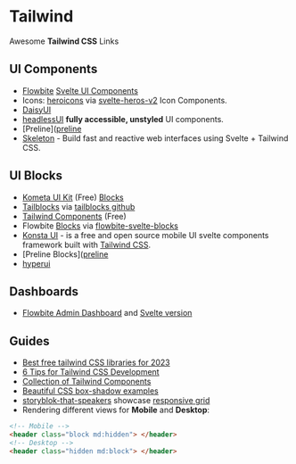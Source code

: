 # Tailwind

Awesome **Tailwind CSS** Links

## UI Components

- [Flowbite](https://flowbite.com/) [Svelte UI Components](https://flowbite-svelte.com/)
- Icons: [heroicons](https://heroicons.com/) via [svelte-heros-v2](https://github.com/shinokada/svelte-heros-v2) Icon Components.
- [DaisyUI](https://daisyui.com/)
- [headlessUI](https://github.com/CaptainCodeman/svelte-headlessui) **fully accessible, unstyled** UI components.
- [Preline]([preline](https://preline.co/index.html)
- [Skeleton](https://www.skeleton.dev/) - Build fast and reactive web interfaces using Svelte + Tailwind CSS.

## UI Blocks

- [Kometa UI Kit](https://kitwind.io/products/kometa) (Free) [Blocks](https://kitwind.io/products/kometa/components)
- [Tailblocks](https://tailblocks.cc/) via [tailblocks github](https://github.com/mertJF/tailblocks)
- [Tailwind Components](https://tailwindcomponents.com/) (Free)
- Flowbite [Blocks](https://flowbite.com/blocks/) via [flowbite-svelte-blocks](https://github.com/shinokada/flowbite-svelte-blocks)
- [Konsta UI](https://konstaui.com/svelte) - is a free and open source mobile UI svelte components framework built with [Tailwind CSS](https://tailwindcss.com/).
- [Preline Blocks]([preline](https://preline.co/examples.html)
- [hyperui](https://www.hyperui.dev/)

## Dashboards

- [Flowbite Admin Dashboard](https://github.com/themesberg/flowbite-admin-dashboard) and [Svelte version](https://github.com/themesberg/flowbite-svelte-admin-dashboard)

## Guides

- [Best free tailwind CSS libraries for 2023](https://medium.com/frontendweb/top-19-best-free-tailwind-css-libraries-kits-for-2023-8dfb478d4d0f)
- [6 Tips for Tailwind CSS Development](https://jfelix.info/blog/6-tips-for-tailwind-css-development-with-resources)
- [Collection of Tailwind Components](https://github.com/unlight/tailwind-components)
- [Beautiful CSS box-shadow examples](https://getcssscan.com/css-box-shadow-examples)
- [storyblok-that-speakers](https://github.com/bradgarropy/jqq-demos/tree/main/storyblok-that-speakers#visual-editing) showcase [responsive grid](https://github.com/bradgarropy/jqq-demos/blob/main/storyblok-that-speakers/my-app/src/routes/speakers/%2Bpage.svelte#L17-L20)
- Rendering different views for **Mobile** and **Desktop**:

```html
<!-- Mobile -->
<header class="block md:hidden"> </header>
<!-- Desktop -->
<header class="hidden md:block"> </header>
```
